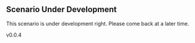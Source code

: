 ## Scenario Under Development
This scenario is under development right.  Please come back at a later time.

v0.0.4